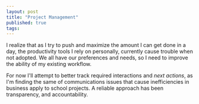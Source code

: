 ```yaml
---
layout: post
title: "Project Management"
published: true
tags:
---
```


I realize that as I try to push and maximize the amount I can get done in a day,  the productivity tools I rely on personally, currently cause trouble when not adopted. We all have our preferences and needs, so I need to improve the ability of my existing workflow. 

For now I'll attempt to better track required interactions and *next actions*, as I'm finding the same of communications issues that cause inefficiencies in business apply to school projects. A reliable approach has been transparency, and accountability.
